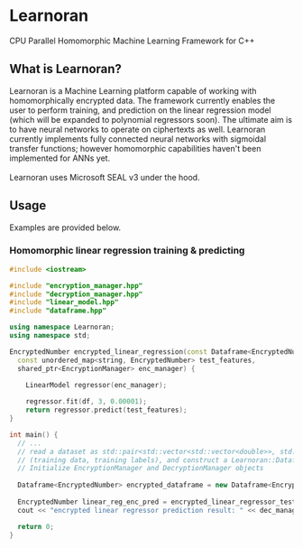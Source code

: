 # Learnoran
CPU Parallel Homomorphic Machine Learning Framework for C++

## What is Learnoran?

Learnoran is a Machine Learning platform capable of working with homomorphically encrypted data. The framework currently enables the user to perform training, and prediction on the linear regression model (which will be expanded to polynomial regressors soon). The ultimate aim is to have neural networks to operate on ciphertexts as well. Learnoran currently implements fully connected neural networks with sigmoidal transfer functions; however homomorphic capabilities haven't been implemented for ANNs yet.
<br/>
<br/>
Learnoran uses Microsoft SEAL v3 under the hood.

## Usage

Examples are provided below.

### Homomorphic linear regression training & predicting
```cpp
#include <iostream>

#include "encryption_manager.hpp"
#include "decryption_manager.hpp"
#include "linear_model.hpp"
#include "dataframe.hpp"

using namespace Learnoran;
using namespace std;

EncryptedNumber encrypted_linear_regression(const Dataframe<EncryptedNumber> & df, 
  const unordered_map<string, EncryptedNumber> test_features, 
  shared_ptr<EncryptionManager> enc_manager) {
	
	LinearModel regressor(enc_manager);

	regressor.fit(df, 3, 0.00001);
	return regressor.predict(test_features);
}

int main() {
  // ...
  // read a dataset as std::pair<std::vector<std::vector<double>>, std::vector<double>>
  // (training data, training labels), and construct a Learnoran::Dataframe object,
  // Initialize EncryptionManager and DecryptionManager objects
  
  Dataframe<EncryptedNumber> encrypted_dataframe = new Dataframe<EncryptedNumber>(encryption_manager->encrypt_dataframe(df));
  
  EncryptedNumber linear_reg_enc_pred = encrypted_linear_regressor_test(encrypted_dataframe, encrypted_features, enc_manager);
  cout << "encrypted linear regressor prediction result: " << dec_manager.decrypt(linear_reg_enc_pred) << endl;

  return 0;
}
```
